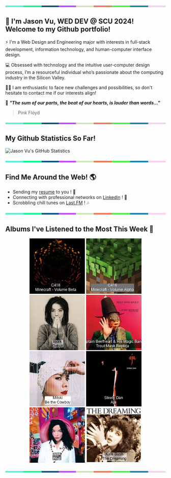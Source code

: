 <img src="./.github/workflows/banner_strip.png" width="100%" height="5px">

## 👋 I'm Jason Vu, WED DEV @ SCU 2024! Welcome to my Github portfolio! 

⚡ I'm a Web Design and Engineering major with interests in full-stack development, information technology, and human-computer interface design.

💻 Obsessed with technology and the intuitive user-computer design process, I’m a resourceful individual who’s passionate about the computing industry in the Silicon Valley.

🙋‍♂️ I am enthusiastic to face new challenges and possibilities, so don't hesitate to contact me if our interests align!

🤝 ***"The sum of our parts, the beat of our hearts, is louder than words..."***
> Pink Floyd

<img src="./.github/workflows/banner_strip.png" width="100%" height="5px">

## My Github Statistics So Far!
![Jason Vu's GitHub Statistics](https://github-readme-stats.vercel.app/api?username=JAVAB3ANS&show_icons=true)

<img src="./.github/workflows/banner_strip.png" width="100%" height="5px">

## Find Me Around the Web! 🌎
- Sending my [resume](https://javab3ans.github.io/pdfs/resume.pdf) to you ! 📝
- Connecting with professional networks on [Linkedin](https://www.linkedin.com/in/jason-anh-vu/) ! 💼  
- Scrobbling chill tunes on [Last.FM](https://www.last.fm/user/JAVA9620) ! 🎶

<img src="./.github/workflows/banner_strip.png" width="100%" height="5px">

## Albums I've Listened to the Most This Week 🎹 

<!-- lastfm -->
<p align="center"><a href="https://www.last.fm/music/C418/Minecraft+-+Volume+Beta"><img src="./album-covers-finished/album-cover_final_0.png" title="C418 - Minecraft - Volume Beta"></a> <a href="https://www.last.fm/music/C418/Minecraft+-+Volume+Alpha"><img src="./album-covers-finished/album-cover_final_1.png" title="C418 - Minecraft - Volume Alpha"></a> <a href="https://www.last.fm/music/Bj%C3%B6rk/Debut"><img src="./album-covers-finished/album-cover_final_2.png" title="Björk - Debut"></a> <a href="https://www.last.fm/music/Captain+Beefheart+&+His+Magic+Band/Trout+Mask+Replica"><img src="./album-covers-finished/album-cover_final_3.png" title="Captain Beefheart & His Magic Band - Trout Mask Replica"></a> <a href="https://www.last.fm/music/Mitski/Be+the+Cowboy"><img src="./album-covers-finished/album-cover_final_4.png" title="Mitski - Be the Cowboy"></a> <a href="https://www.last.fm/music/Steely+Dan/Aja"><img src="./album-covers-finished/album-cover_final_5.png" title="Steely Dan - Aja"></a> <a href="https://www.last.fm/music/Bj%C3%B6rk/Post"><img src="./album-covers-finished/album-cover_final_6.png" title="Björk - Post"></a> <a href="https://www.last.fm/music/Kate+Bush/The+Dreaming"><img src="./album-covers-finished/album-cover_final_7.png" title="Kate Bush - The Dreaming"></a> </p>

<img src="./.github/workflows/banner_strip.png" width="100%" height="5px">
